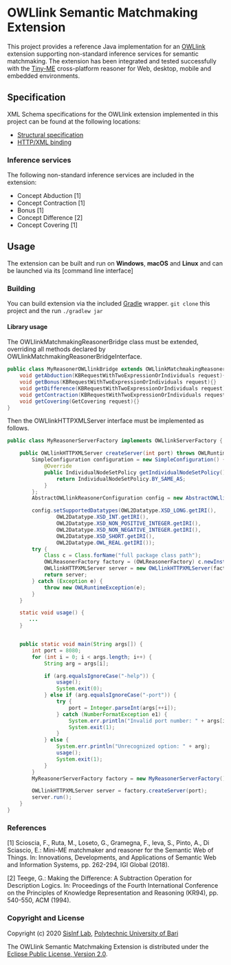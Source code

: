 # OWLlink Semantic Matchmaking Extension

This project provides a reference Java implementation for an [OWLlink](http://www.owllink.org/) 
extension supporting non-standard inference services for semantic matchmaking. 
The extension has been integrated and tested successfully with the [Tiny-ME](http://swot.sisinflab.poliba.it/tinyme/)
cross-platform reasoner for Web, desktop, mobile and embedded environments.

## Specification

XML Schema specifications for the OWLlink extension implemented in this project can be found 
at the following locations:
* [Structural specification][spec]
* [HTTP/XML binding][binding]

### Inference services

The following non-standard inference services are included in the extension:
* Concept Abduction [1]
* Concept Contraction [1]
* Bonus [1]
* Concept Difference [2]
* Concept Covering [1]

## Usage

The extension can be built and run on **Windows**, **macOS** and **Linux** and can be launched via its [command line interface]

### Building

You can build extension via the included [Gradle](https://gradle.org) wrapper. 
`git clone` this project and the run `./gradlew jar`

#### Library usage

The OWLlinkMatchmakingReasonerBridge class must be extended, overriding all methods declared by OWLlinkMatchmakingReasonerBridgeInterface. 

```java
public class MyReasonerOWLlinkBridge extends OWLlinkMatchmakingReasonerBridge{
    void getAbduction(KBRequestWithTwoExpressionOrIndividuals request){}
    void getBonus(KBRequestWithTwoExpressionOrIndividuals request){}
    void getDifference(KBRequestWithTwoExpressionOrIndividuals request){}
    void getContraction(KBRequestWithTwoExpressionOrIndividuals request){}
    void getCovering(GetCovering request){}
}

```
Then the OWLlinkHTTPXMLServer interface must be implemented as follows. 
```java
public class MyReasonerServerFactory implements OWLlinkServerFactory {

    public OWLlinkHTTPXMLServer createServer(int port) throws OWLRuntimeException {
        SimpleConfiguration configuration = new SimpleConfiguration() {
            @Override
            public IndividualNodeSetPolicy getIndividualNodeSetPolicy() {
                return IndividualNodeSetPolicy.BY_SAME_AS;
            }
        };
        AbstractOWLlinkReasonerConfiguration config = new AbstractOWLlinkReasonerConfiguration();

        config.setSupportedDatatypes(OWL2Datatype.XSD_LONG.getIRI(),
                OWL2Datatype.XSD_INT.getIRI(),
                OWL2Datatype.XSD_NON_POSITIVE_INTEGER.getIRI(),
                OWL2Datatype.XSD_NON_NEGATIVE_INTEGER.getIRI(),
                OWL2Datatype.XSD_SHORT.getIRI(),
                OWL2Datatype.OWL_REAL.getIRI());
        try {
            Class c = Class.forName("full package class path");
            OWLReasonerFactory factory = (OWLReasonerFactory) c.newInstance();
            OWLlinkHTTPXMLServer server = new OWLlinkHTTPXMLServer(factory, config, port, new MyReasonerOWLlinkBridge(factory, config));
            return server;
        } catch (Exception e) {
            throw new OWLRuntimeException(e);
        }
    }

    static void usage() {
       ...
    }


    public static void main(String args[]) {
        int port = 8080;
        for (int i = 0; i < args.length; i++) {
            String arg = args[i];

            if (arg.equalsIgnoreCase("-help")) {
                usage();
                System.exit(0);
            } else if (arg.equalsIgnoreCase("-port")) {
                try {
                    port = Integer.parseInt(args[++i]);
                } catch (NumberFormatException e1) {
                    System.err.println("Invalid port number: " + args[i]);
                    System.exit(1);
                }
            } else {
                System.err.println("Unrecognized option: " + arg);
                usage();
                System.exit(1);
            }
        }
        MyReasonerServerFactory factory = new MyReasonerServerFactory();

        OWLlinkHTTPXMLServer server = factory.createServer(port);
        server.run();
    }
}
```
### References

[1]  Scioscia, F., Ruta, M., Loseto, G., Gramegna, F., Ieva, S., Pinto, A., Di Sciascio, E.: Mini-ME 
matchmaker and reasoner for the Semantic Web of Things. In: Innovations, Developments, and Applications 
of Semantic Web and Information Systems, pp. 262-294, IGI Global (2018).

[2] Teege, G.: Making the Difference: A Subtraction Operation for Description Logics.
In: Proceedings of the Fourth International Conference on the Principles of
Knowledge Representation and Reasoning (KR94), pp. 540-550, ACM (1994).



### Copyright and License

Copyright (c) 2020 [SisInf Lab][swot], [Polytechnic University of Bari][poliba]

The OWLlink Semantic Matchmaking Extension is distributed under the [Eclipse Public License, Version 2.0][epl2].

[epl2]: https://www.eclipse.org/legal/epl-2.0
[poliba]: http://www.poliba.it
[swot]: http://sisinflab.poliba.it/swottools
[spec]: http://swot.sisinflab.poliba.it/reasoners/owllink-ext-matchmaking.xsd
[binding]: http://swot.sisinflab.poliba.it/reasoners/owllink-ext-matchmaking-20091128.xsd
